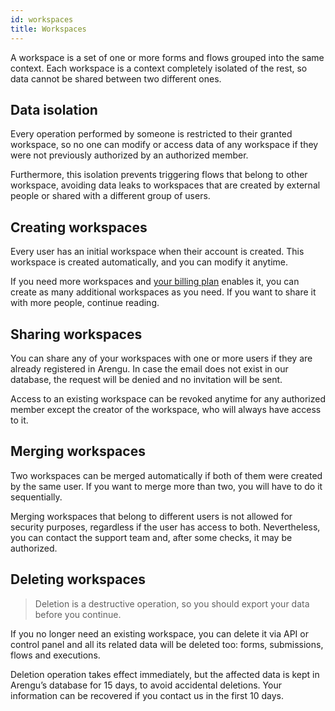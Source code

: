 ```yaml
---
id: workspaces
title: Workspaces
---
```


A workspace is a set of one or more forms and flows grouped into the same context. Each workspace is a context completely isolated of the rest, so data cannot be shared between two different ones.

## Data isolation

Every operation performed by someone is restricted to their granted workspace, so no one can modify or access data of any workspace if they were not previously authorized by an authorized member.

Furthermore, this isolation prevents triggering flows that belong to other workspace, avoiding data leaks to workspaces that are created by external people or shared with a different group of users.

## Creating workspaces

Every user has an initial workspace when their account is created. This workspace is created automatically, and you can modify it anytime.

If you need more workspaces and [your billing plan](https://www.arengu.com/pricing) enables it, you can create as many additional workspaces as you need. If you want to share it with more people, continue reading.

## Sharing workspaces

You can share any of your workspaces with one or more users if they are already registered in Arengu. In case the email does not exist in our database, the request will be denied and no invitation will be sent.

Access to an existing workspace can be revoked anytime for any authorized member except the creator of the workspace, who will always have access to it.

## Merging workspaces

Two workspaces can be merged automatically if both of them were created by the same user. If you want to merge more than two, you will have to do it sequentially.

Merging workspaces that belong to different users is not allowed for security purposes, regardless if the user has access to both. Nevertheless, you can contact the support team and, after some checks, it may be authorized.

## Deleting workspaces

> Deletion is a destructive operation, so you should export your data before you continue.

If you no longer need an existing workspace, you can delete it via API or control panel and all its related data will be deleted too: forms, submissions, flows and executions.

Deletion operation takes effect immediately, but the affected data is kept in Arengu’s database for 15 days, to avoid accidental deletions. Your information can be recovered if you contact us in the first 10 days.
